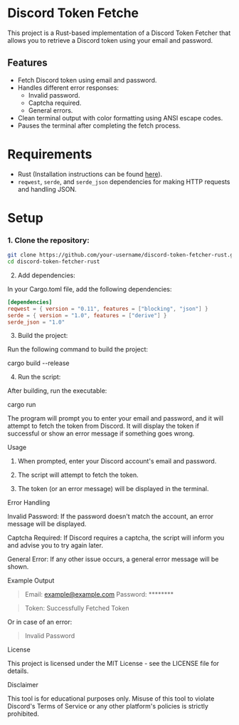 

# Discord Token Fetche

This project is a Rust-based implementation of a Discord Token Fetcher that allows you to retrieve a Discord token using your email and password.

## Features

- Fetch Discord token using email and password.
- Handles different error responses:
  - Invalid password.
  - Captcha required.
  - General errors.
- Clean terminal output with color formatting using ANSI escape codes.
- Pauses the terminal after completing the fetch process.

# Requirements

- Rust (Installation instructions can be found [here](https://www.rust-lang.org/tools/install)).
- `reqwest`, `serde`, and `serde_json` dependencies for making HTTP requests and handling JSON.

# Setup

### 1. Clone the repository:

```bash
git clone https://github.com/your-username/discord-token-fetcher-rust.git
cd discord-token-fetcher-rust
```


2. Add dependencies:

In your Cargo.toml file, add the following dependencies:

```toml
[dependencies]
reqwest = { version = "0.11", features = ["blocking", "json"] }
serde = { version = "1.0", features = ["derive"] }
serde_json = "1.0"
```

3. Build the project:

Run the following command to build the project:

cargo build --release

4. Run the script:

After building, run the executable:

cargo run

The program will prompt you to enter your email and password, and it will attempt to fetch the token from Discord. It will display the token if successful or show an error message if something goes wrong.

Usage

1. When prompted, enter your Discord account's email and password.


2. The script will attempt to fetch the token.


3. The token (or an error message) will be displayed in the terminal.



Error Handling

Invalid Password: If the password doesn't match the account, an error message will be displayed.

Captcha Required: If Discord requires a captcha, the script will inform you and advise you to try again later.

General Error: If any other issue occurs, a general error message will be shown.


Example Output

> Email: example@example.com
> Password: ********

> Token: <discord-token-here>
> Successfully Fetched Token

Or in case of an error:

> Invalid Password

License

This project is licensed under the MIT License - see the LICENSE file for details.

Disclaimer

This tool is for educational purposes only. Misuse of this tool to violate Discord's Terms of Service or any other platform's policies is strictly prohibited.
